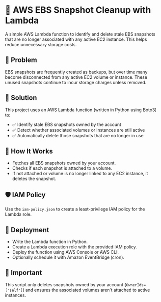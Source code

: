 # 🧹 AWS EBS Snapshot Cleanup with Lambda

A simple AWS Lambda function to identify and delete stale EBS snapshots that are no longer associated with any active EC2 instance. This helps reduce unnecessary storage costs.

## 🧠 Problem

EBS snapshots are frequently created as backups, but over time many become disconnected from any active EC2 volume or instance. These unused snapshots continue to incur storage charges unless removed.

## 🚀 Solution

This project uses an AWS Lambda function (written in Python using Boto3) to:
- ✅ Identify stale EBS snapshots owned by the account
- ✅ Detect whether associated volumes or instances are still active
- ✅ Automatically delete those snapshots that are no longer in use

## 🔧 How It Works

- Fetches all EBS snapshots owned by your account.
- Checks if each snapshot is attached to a volume.
- If not attached or volume is no longer linked to any EC2 instance, it deletes the snapshot.

## 🛡 IAM Policy

Use the `iam-policy.json` to create a least-privilege IAM policy for the Lambda role.

## 🚀 Deployment

- Write the Lambda function in Python.
- Create a Lambda execution role with the provided IAM policy.
- Deploy the function using AWS Console or AWS CLI.
- Optionally schedule it with Amazon EventBridge (cron).

## 🧠 Important

This script only deletes snapshots owned by your account (`OwnerIds=['self']`) and ensures the associated volumes aren't attached to active instances.


